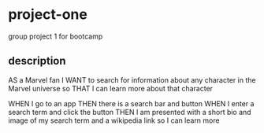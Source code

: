 # project-one
group project 1 for bootcamp

## description

AS a Marvel fan
I WANT to search for information about any character in the Marvel universe
so THAT I can learn more about that character

WHEN I go to an app
THEN there is a search bar and button
WHEN I enter a search term and click the button
THEN I am presented with a short bio and image of my search term and a wikipedia link so I can learn more
